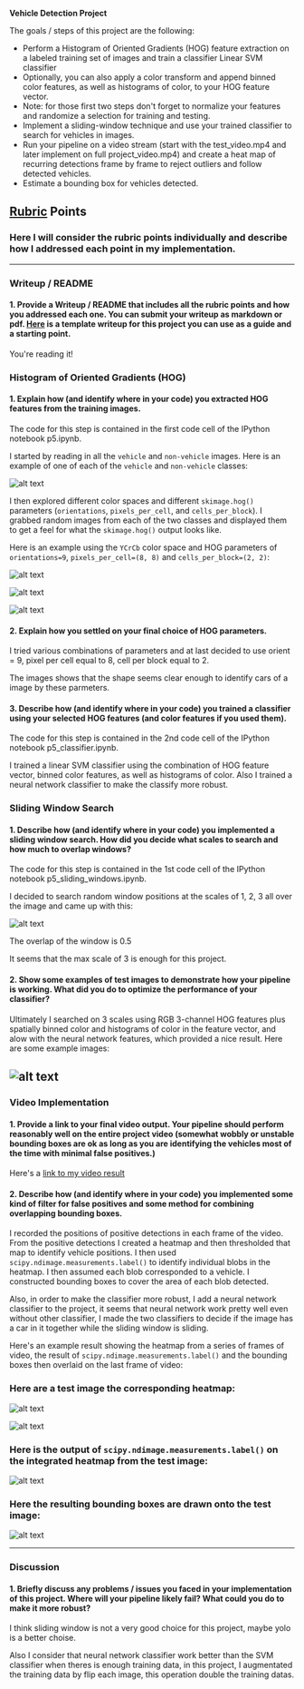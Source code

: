 **Vehicle Detection Project**

The goals / steps of this project are the following:

* Perform a Histogram of Oriented Gradients (HOG) feature extraction on a labeled training set of images and train a classifier Linear SVM classifier
* Optionally, you can also apply a color transform and append binned color features, as well as histograms of color, to your HOG feature vector. 
* Note: for those first two steps don't forget to normalize your features and randomize a selection for training and testing.
* Implement a sliding-window technique and use your trained classifier to search for vehicles in images.
* Run your pipeline on a video stream (start with the test_video.mp4 and later implement on full project_video.mp4) and create a heat map of recurring detections frame by frame to reject outliers and follow detected vehicles.
* Estimate a bounding box for vehicles detected.

[//]: # (Image References)
[image1]: ./data/example_image.png
[image2]: ./data/hog_example.png
[image3]: ./data/sliding_windows.png
[image4]: ./data/car_with_sliding_windows.png
[image5]: ./examples/bboxes_and_heat.png
[image6]: ./examples/labels_map.png
[image7]: ./examples/output_bboxes.png
[image8]: ./data/car_with_heatmap.png
[image9]: ./data/car_with_label.png
[image10]: ./data/car_with_rawlabel.png
[image11]: ./data/hog_example2.png
[image12]: ./data/hog_example3.png
[video1]: ./output_video.mp4

## [Rubric](https://review.udacity.com/#!/rubrics/513/view) Points
### Here I will consider the rubric points individually and describe how I addressed each point in my implementation.  

---
### Writeup / README

#### 1. Provide a Writeup / README that includes all the rubric points and how you addressed each one.  You can submit your writeup as markdown or pdf.  [Here](https://github.com/udacity/CarND-Vehicle-Detection/blob/master/writeup_template.md) is a template writeup for this project you can use as a guide and a starting point.  

You're reading it!

### Histogram of Oriented Gradients (HOG)

#### 1. Explain how (and identify where in your code) you extracted HOG features from the training images.

The code for this step is contained in the first code cell of the IPython notebook p5.ipynb.  

I started by reading in all the `vehicle` and `non-vehicle` images.  Here is an example of one of each of the `vehicle` and `non-vehicle` classes:

![alt text][image1]

I then explored different color spaces and different `skimage.hog()` parameters (`orientations`, `pixels_per_cell`, and `cells_per_block`).  I grabbed random images from each of the two classes and displayed them to get a feel for what the `skimage.hog()` output looks like.

Here is an example using the `YCrCb` color space and HOG parameters of `orientations=9`, `pixels_per_cell=(8, 8)` and `cells_per_block=(2, 2)`:


![alt text][image2]

![alt text][image11]

![alt text][image12]

#### 2. Explain how you settled on your final choice of HOG parameters.

I tried various combinations of parameters and at last decided to use orient = 9, pixel per cell equal to 8, cell per block equal to 2.

The images shows that the shape seems clear enough to identify cars of a image by these parmeters.

#### 3. Describe how (and identify where in your code) you trained a classifier using your selected HOG features (and color features if you used them).

The code for this step is contained in the 2nd code cell of the IPython notebook p5_classifier.ipynb.  

I trained a linear SVM classifier using the combination of HOG feature vector, binned color features, as well as histograms of color.
Also I trained a neural network classifier to make the classify more robust.

### Sliding Window Search

#### 1. Describe how (and identify where in your code) you implemented a sliding window search.  How did you decide what scales to search and how much to overlap windows?

The code for this step is contained in the 1st code cell of the IPython notebook p5_sliding_windows.ipynb.  

I decided to search random window positions at the scales of 1, 2, 3 all over the image and came up with this:

![alt text][image3]

The overlap of the window is 0.5

It seems that the max scale of 3 is enough for this project.

#### 2. Show some examples of test images to demonstrate how your pipeline is working.  What did you do to optimize the performance of your classifier?

Ultimately I searched on 3 scales using RGB 3-channel HOG features plus spatially binned color and histograms of color in the feature vector, and alow with the neural network features, which provided a nice result.  Here are some example images:

![alt text][image4]
---

### Video Implementation

#### 1. Provide a link to your final video output.  Your pipeline should perform reasonably well on the entire project video (somewhat wobbly or unstable bounding boxes are ok as long as you are identifying the vehicles most of the time with minimal false positives.)
Here's a [link to my video result](./output_video.mp4)


#### 2. Describe how (and identify where in your code) you implemented some kind of filter for false positives and some method for combining overlapping bounding boxes.

I recorded the positions of positive detections in each frame of the video.  From the positive detections I created a heatmap and then thresholded that map to identify vehicle positions.  I then used `scipy.ndimage.measurements.label()` to identify individual blobs in the heatmap.  I then assumed each blob corresponded to a vehicle.  I constructed bounding boxes to cover the area of each blob detected.

Also, in order to make the classifier more robust, I add a neural network classifier to the project, it seems that neural network work pretty well even without other classifier, I made the two classifiers to decide if the image has a car in it together while the sliding window is sliding.

Here's an example result showing the heatmap from a series of frames of video, the result of `scipy.ndimage.measurements.label()` and the bounding boxes then overlaid on the last frame of video:

### Here are a test image the corresponding heatmap:

![alt text][image4]

![alt text][image8]

### Here is the output of `scipy.ndimage.measurements.label()` on the integrated heatmap from the test image:
![alt text][image10]

### Here the resulting bounding boxes are drawn onto the test image:
![alt text][image9]



---

### Discussion

#### 1. Briefly discuss any problems / issues you faced in your implementation of this project.  Where will your pipeline likely fail?  What could you do to make it more robust?

I think sliding window is not a very good choice for this project, maybe yolo is a better choise.

Also I consider that neural network classifier work better than the SVM classifier when theres is enough training data, in this project, I augmentated the training data by flip each image, this operation double the training datas.
